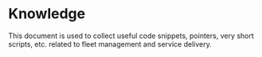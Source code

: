 # Knowledge

This document is used to collect useful code snippets, pointers, very short scripts, etc. related to fleet management and service delivery.
